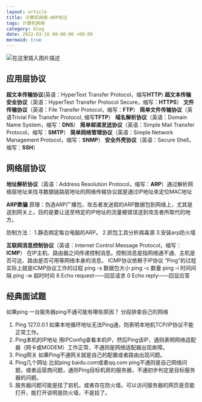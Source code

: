 ```yaml
---
layout: article
title: 计算机网络-ARP协议
tags: 计算机网络
category: blog
date: 2022-03-16 00:00:00 +08:00
mermaid: true
---
```


![在这里插入图片描述](https://img-blog.csdnimg.cn/ab671bb49188420da67364863fa64d1a.png?x-oss-process=image/watermark,type_d3F5LXplbmhlaQ,shadow_50,text_Q1NETiBAeXV0YW9fNTE3,size_15,color_FFFFFF,t_70,g_se,x_16)
## 应用层协议
**超文本传输协议**(英语：HyperText Transfer Protocol，缩写**HTTP**)
**超文本传输安全协议**（英语：HyperText Transfer Protocol Secure，缩写：**HTTPS**）
**文件传输协议**（英语：File Transfer Protocol，缩写：**FTP**）
**简单文件传输协议**（英语Trivial File Transfer Protocol, 缩写**TFTP**）
**域名解析协议**（英语：Domain Name System，缩写：**DNS**）
**简单邮递发送协议**（英语：Simple Mail Transfer Protocol，缩写：**SMTP**）
**简单网络管理协议**（英语：Simple Network Management Protocol，缩写：**SNMP**）
**安全外壳协议**（英语：Secure Shell，缩写：**SSH**）

## 网络层协议

**地址解析协议**（英语：Address Resolution Protocol，缩写：**ARP**）通过解析网络层地址来找寻数据链路层地址的网络传输协议就是通过IP地址来定位MAC地址

**ARP欺骗**
原理：伪造ARP广播包，攻击者发送假的ARP数据包到网络上，尤其是送到网关上，目的是要让送至特定的IP地址的流量被错误送到攻击者所取代的地方。

防制方法：
1.静态绑定每台电脑的ARP。
2.抓包工具分析病毒源
3.安装arp防火墙

**互联网消息控制协议**（英语：Internet Control Message Protocol，缩写：**ICMP**）
在IP主机、路由器之间传递控制消息。控制消息是指网络通不通、主机是否可达、路由是否可用等网络本身的消息。
ICMP协议依赖于IP协议
“Ping”的过程实际上就是ICMP协议工作的过程
ping -s 数据包大小
ping -c 数量
ping -i 时间间隔
ping -w 超时时间
8   Echo request——回显请求
0   Echo reply——回显应答

## 经典面试题
如果ping 一台服务器ping不通可能有哪些原因？
分段排查自己的网络
1. Ping 127.0.0.1
如果本地循环地址无法Ping通，则表明本地机TCP/IP协议不能正常工作。
2. Ping本机的IP地址
用IPConfig查看本机IP，然后Ping该IP，通则表明网络适配器（网卡或MODEM）工作正常，不通则是网络适配器出现故障。 
3. Ping网关
如果Ping不通网关就是自己的配置或者路由出现问题。
4. Ping几个网址
比如ping baidu.com或者qq.com ping不通则是自己网络问题，或者运营商问题，通则Ping目标机房的服务器，不通初步判定是目标服务器的问题。
5. 服务器问题可能是挂了宕机，或者存在防火墙，可以访问服务器的网页是否能打开，能打开说明是防火墙，不是挂了。
